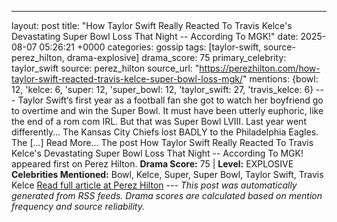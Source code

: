 ---
layout: post
title: "How Taylor Swift Really Reacted To Travis Kelce's Devastating Super Bowl Loss That Night -- According To MGK!"
date: 2025-08-07 05:26:21 +0000
categories: gossip
tags: [taylor-swift, source-perez_hilton, drama-explosive]
drama_score: 75
primary_celebrity: taylor_swift
source: perez_hilton
source_url: "https://perezhilton.com/how-taylor-swift-reacted-travis-kelce-super-bowl-loss-mgk/"
mentions: {bowl: 12, 'kelce: 6, 'super: 12, 'super_bowl: 12, 'taylor_swift: 27, 'travis_kelce: 6} --- Taylor Swift‘s first year as a football fan she got to watch her boyfriend go to overtime and win the Super Bowl. It must have been utterly euphoric, like the end of a rom com IRL. But that was Super Bowl LVIII. Last year went differently… The Kansas City Chiefs lost BADLY to the Philadelphia Eagles. The [...] Read More... The post How Taylor Swift Really Reacted To Travis Kelce's Devastating Super Bowl Loss That Night -- According To MGK! appeared first on Perez Hilton. **Drama Score:** 75 | **Level:** EXPLOSIVE **Celebrities Mentioned:** Bowl, Kelce, Super, Super Bowl, Taylor Swift, Travis Kelce [Read full article at Perez Hilton](https://perezhilton.com/how-taylor-swift-reacted-travis-kelce-super-bowl-loss-mgk/) --- *This post was automatically generated from RSS feeds. Drama scores are calculated based on mention frequency and source reliability.*